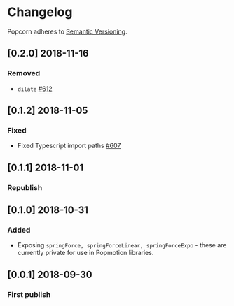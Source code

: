 # Changelog

Popcorn adheres to [Semantic Versioning](http://semver.org/).

## [0.2.0] 2018-11-16

### Removed

- `dilate` [#612](https://github.com/Popmotion/popmotion/pull/612)

## [0.1.2] 2018-11-05

### Fixed

- Fixed Typescript import paths [#607](https://github.com/Popmotion/popmotion/issues/607)

## [0.1.1] 2018-11-01

### Republish

## [0.1.0] 2018-10-31

### Added

- Exposing `springForce, springForceLinear, springForceExpo` - these are currently private for use in Popmotion libraries.

## [0.0.1] 2018-09-30

### First publish
